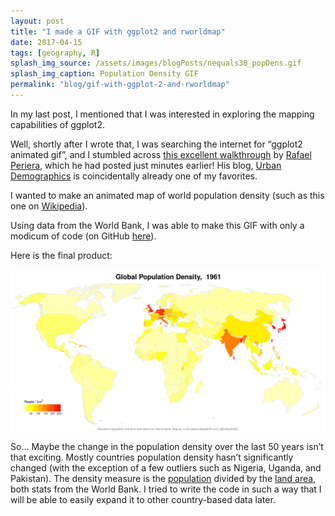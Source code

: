 ```yaml
---
layout: post
title: "I made a GIF with ggplot2 and rworldmap"
date: 2017-04-15
tags: [geography, R]
splash_img_source: /assets/images/blogPosts/nequals30_popDens.gif
splash_img_caption: Population Density GIF
permalink: "blog/gif-with-ggplot-2-and-rworldmap"
---
```

In my last post, I mentioned that I was interested in exploring the mapping capabilities of ggplot2.

Well, shortly after I wrote that, I was searching the internet for “ggplot2 animated gif”, and I stumbled across [this excellent walkthrough](https://urbandemographics.blogspot.com/2017/03/creating-animated-world-map-of-life.html) by [Rafael Periera](https://twitter.com/UrbanDemog), which he had posted just minutes earlier! His blog, [Urban Demographics](https://urbandemographics.blogspot.com/) is coincidentally already one of my favorites.

I wanted to make an animated map of world population density (such as this one on [Wikipedia](https://upload.wikimedia.org/wikipedia/commons/d/d0/Countries_by_Population_Density_in_2015.svg)).

Using data from the World Bank, I was able to make this GIF with only a modicum of code (on GitHub [here](https://github.com/nequals30/worldBank_population_test/blob/master/map_worldBank_population.R)).

Here is the final product:

![A GIF of Population Density](/assets/images/blogPosts/nequals30_popDens.gif)

So… Maybe the change in the population density over the last 50 years isn’t that exciting. Mostly countries population density hasn’t significantly changed (with the exception of a few outliers such as Nigeria, Uganda, and Pakistan). The density measure is the [population](https://data.worldbank.org/indicator/SP.POP.TOTL) divided by the [land area](https://data.worldbank.org/indicator/AG.LNDS.TOTL.K2), both stats from the World Bank. I tried to write the code in such a way that I will be able to easily expand it to other country-based data later.
